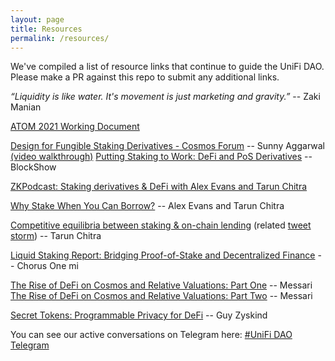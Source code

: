 ```yaml
---
layout: page
title: Resources
permalink: /resources/
---
```


We've compiled a list of resource links that continue to guide the UniFi DAO. Please make a PR against this repo to submit any additional links.

*“Liquidity is like water. It's movement is just marketing and gravity.”* -- Zaki Manian

[ATOM 2021 Working Document](https://github.com/cosmosdevs/atom2021)

[Design for Fungible Staking Derivatives - Cosmos Forum](https://forum.cosmos.network/t/a-design-for-fungible-staking-derivatives/2441) -- Sunny Aggarwal [(video walkthrough)](https://www.youtube.com/watch?v=boBDQv2G16Y)
[Putting Staking to Work: DeFi and PoS Derivatives](https://www.youtube.com/watch?v=uR3XFjtGIHg) -- BlockShow

[ZKPodcast: Staking derivatives & DeFi with Alex Evans and Tarun Chitra](https://www.youtube.com/watch?v=-XJbtLv1d1c)

[Why Stake When You Can Borrow?](https://arxiv.org/abs/2006.11156) -- Alex Evans and Tarun Chitra

[Competitive equilibria between staking & on-chain lending](https://arxiv.org/abs/2001.00919) (related [tweet storm](https://twitter.com/tarunchitra/status/1213992896879194114?s=20)) -- Tarun Chitra

[Liquid Staking Report: Bridging Proof-of-Stake and Decentralized Finance](https://blog.chorus.one/liquid-staking-report/) -- Chorus One mi

[The Rise of DeFi on Cosmos and Relative Valuations: Part One](https://messari.io/article/the-rise-of-defi-on-cosmos-and-relative-valuations-part-one) -- Messari
[The Rise of DeFi on Cosmos and Relative Valuations: Part Two](https://messari.io/article/the-rise-of-defi-on-cosmos-and-relative-valuations-part-two) -- Messari

[Secret Tokens: Programmable Privacy for DeFi](https://blog.scrt.network/secret-tokens-programmable-privacy-for-defi/) -- Guy Zyskind


You can see our active conversations on Telegram here:
[#UniFi DAO Telegram](https://t.me/joinchat/C_FPy0nbEGuCc6YoxwCdIg)


